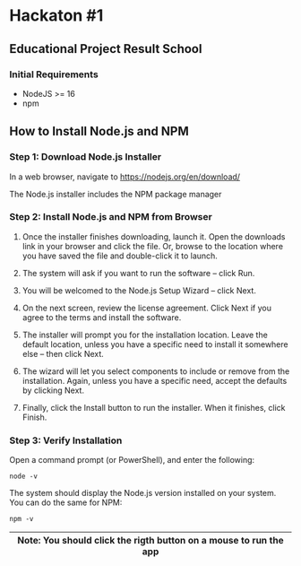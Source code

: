 # Hackaton #1

## Educational Project Result School

### Initial Requirements

- NodeJS >= 16
- npm

## How to Install Node.js and NPM
### Step 1: Download Node.js Installer
In a web browser, navigate to https://nodejs.org/en/download/  

The Node.js installer includes the NPM package manager

### Step 2: Install Node.js and NPM from Browser
1. Once the installer finishes downloading, launch it. Open the downloads link in your browser and click the file. Or, browse to the location where you have saved the file and double-click it to launch.

2. The system will ask if you want to run the software – click Run.

3. You will be welcomed to the Node.js Setup Wizard – click Next.

4. On the next screen, review the license agreement. Click Next if you agree to the terms and install the software.

5. The installer will prompt you for the installation location. Leave the default location, unless you have a specific need to install it somewhere else – then click Next.

6. The wizard will let you select components to include or remove from the installation. Again, unless you have a specific need, accept the defaults by clicking Next.

7. Finally, click the Install button to run the installer. When it finishes, click Finish.

### Step 3: Verify Installation
Open a command prompt (or PowerShell), and enter the following:
```
node -v
```
The system should display the Node.js version installed on your system. You can do the same for NPM:
```
npm -v
```
| Note: You should click the rigth button on a mouse to run the app |
|-------------------------------------------------------------------|
